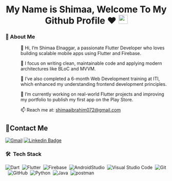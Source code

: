<h1 align="center"> <!-- <img src="https://raw.githubusercontent.com/MartinHeinz/MartinHeinz/master/wave.gif" width="25px"> --> My Name is Shimaa, Welcome To My Github Profile ♥
<img src="https://media.giphy.com/media/hvRJCLFzcasrR4ia7z/giphy.gif" width="28">
</h1>


<h3>🚀 About Me</h3> 
  <ul>
<ol> 👋 Hi, I’m Shimaa Elnaggar, a passionate Flutter Developer who loves building scalable mobile apps using Flutter and Firebase.</ol>
<ol> 🌟 I focus on writing clean, maintainable code and applying modern architectures like BLoC and MVVM.</ol>
<ol> 💼 I’ve also completed a 6-month Web Development training at ITI, which enhanced my understanding frontend development principles.</ol>
<ol> 🚀 I’m currently working on real-world Flutter projects and improving my portfolio to publish my first app on the Play Store.</ol>
<ol> 📫 Reach me at: <a href="shimaaibrahim072@gmail.com">shimaaibrahim072@gmail.com</a></ol>
 </ul>

## 🔗Contact Me
[![Gmail](https://img.shields.io/badge/-Gmail-c14438?style=flat-square&logo=Gmail&logoColor=white&link=mailto:shimaaibrahim072@gmail.com)](mailto:shimaaibrahim072@gmail.com)
[![Linkedin Badge](https://img.shields.io/badge/-LinkedIn-blue?style=flat-square&logo=Linkedin&logoColor=white&link=https://www.linkedin.com/in/shimaa-elnaggar-80b3021b2/)]([https://www.linkedin.com/in/shimaa-elnaggar-80b3021b2/](https://www.linkedin.com/in/shimaa-elnaggar-80b3021b2/))

### 🛠 &nbsp;Tech Stack
![Dart](https://img.shields.io/badge/-Dart-05122A?style=flat&logo=Dart)&nbsp;
![Flutter](https://img.shields.io/badge/-Flutter-05122A?style=flat&logo=Flutter&logoColor=563D7C)&nbsp;
![Firebase](https://img.shields.io/badge/-Firebase-05122A?style=flat&logo=Firebase)&nbsp;
![AndroidStudio](https://img.shields.io/badge/-AndroidStudio-05122A?style=flat&logo=AndroidStudio&logoColor=1572B6)&nbsp;
![Visual Studio Code](https://img.shields.io/badge/-Visual%20Studio%20Code-05122A?style=flat&logo=visual-studio-code&logoColor=007ACC)&nbsp;
![Git](https://img.shields.io/badge/-Git-05122A?style=flat&logo=git)&nbsp;
![GitHub](https://img.shields.io/badge/-GitHub-05122A?style=flat&logo=github)&nbsp;
![Python](https://img.shields.io/badge/-Python%20-05122A?style=flat&logo=python)&nbsp;
![Java](https://img.shields.io/badge/-Java-05122A?style=flat&logo=Java&logoColor=007ACC)&nbsp;
![postman](https://img.shields.io/badge/-postman-05122A?style=flat&logo=postman&logoColor=007ACC)&nbsp;


<!-- ### Stats
[![Top Langs](https://github-readme-stats.vercel.app/api/top-langs/?username=AmrSayed74&layout=compact)](https://github.com/anuraghazra/github-readme-stats)
---
<br/>
-->

